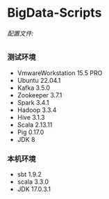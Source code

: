 # BigData-Scripts

###### 配置文件:

### 测试环境
* VmwareWorkstation 15.5 PRO
* Ubuntu 22.04.1
* Kafka 3.5.0
* Zookeeper 3.7.1
* Spark 3.4.1
* Hadoop 3.3.4
* Hive 3.1.3
* Scala 2.13.11
* Pig 0.17.0
* JDK 8
  

### 本机环境
* sbt 1.9.2
* scala 3.3.0
* JDK 17.0.3.1
  